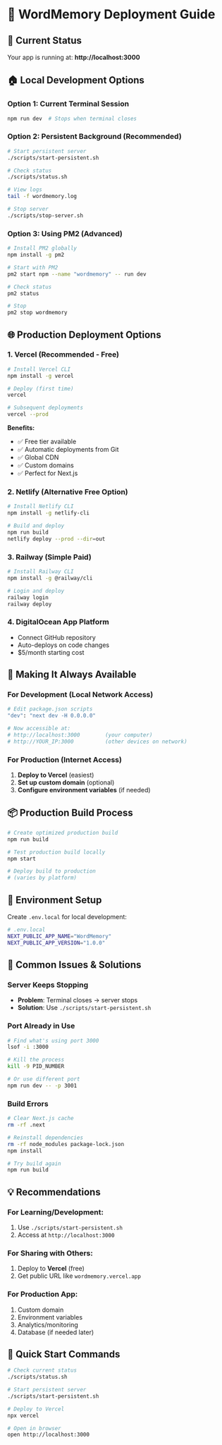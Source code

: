 # 🚀 WordMemory Deployment Guide

## 📱 **Current Status**
Your app is running at: **http://localhost:3000**

## 🏠 **Local Development Options**

### Option 1: Current Terminal Session
```bash
npm run dev  # Stops when terminal closes
```

### Option 2: Persistent Background (Recommended)
```bash
# Start persistent server
./scripts/start-persistent.sh

# Check status
./scripts/status.sh

# View logs
tail -f wordmemory.log

# Stop server
./scripts/stop-server.sh
```

### Option 3: Using PM2 (Advanced)
```bash
# Install PM2 globally
npm install -g pm2

# Start with PM2
pm2 start npm --name "wordmemory" -- run dev

# Check status
pm2 status

# Stop
pm2 stop wordmemory
```

## 🌐 **Production Deployment Options**

### 1. **Vercel (Recommended - Free)**
```bash
# Install Vercel CLI
npm install -g vercel

# Deploy (first time)
vercel

# Subsequent deployments
vercel --prod
```
**Benefits:**
- ✅ Free tier available
- ✅ Automatic deployments from Git
- ✅ Global CDN
- ✅ Custom domains
- ✅ Perfect for Next.js

### 2. **Netlify (Alternative Free Option)**
```bash
# Install Netlify CLI
npm install -g netlify-cli

# Build and deploy
npm run build
netlify deploy --prod --dir=out
```

### 3. **Railway (Simple Paid)**
```bash
# Install Railway CLI
npm install -g @railway/cli

# Login and deploy
railway login
railway deploy
```

### 4. **DigitalOcean App Platform**
- Connect GitHub repository
- Auto-deploys on code changes
- $5/month starting cost

## 🔧 **Making It Always Available**

### For Development (Local Network Access)
```bash
# Edit package.json scripts
"dev": "next dev -H 0.0.0.0"

# Now accessible at:
# http://localhost:3000        (your computer)
# http://YOUR_IP:3000          (other devices on network)
```

### For Production (Internet Access)
1. **Deploy to Vercel** (easiest)
2. **Set up custom domain** (optional)
3. **Configure environment variables** (if needed)

## 📦 **Production Build Process**

```bash
# Create optimized production build
npm run build

# Test production build locally
npm start

# Deploy build to production
# (varies by platform)
```

## 🔐 **Environment Setup**

Create `.env.local` for local development:
```bash
# .env.local
NEXT_PUBLIC_APP_NAME="WordMemory"
NEXT_PUBLIC_APP_VERSION="1.0.0"
```

## 🚨 **Common Issues & Solutions**

### Server Keeps Stopping
- **Problem**: Terminal closes → server stops
- **Solution**: Use `./scripts/start-persistent.sh`

### Port Already in Use
```bash
# Find what's using port 3000
lsof -i :3000

# Kill the process
kill -9 PID_NUMBER

# Or use different port
npm run dev -- -p 3001
```

### Build Errors
```bash
# Clear Next.js cache
rm -rf .next

# Reinstall dependencies
rm -rf node_modules package-lock.json
npm install

# Try build again
npm run build
```

## 💡 **Recommendations**

### For Learning/Development:
1. Use `./scripts/start-persistent.sh`
2. Access at `http://localhost:3000`

### For Sharing with Others:
1. Deploy to **Vercel** (free)
2. Get public URL like `wordmemory.vercel.app`

### For Production App:
1. Custom domain
2. Environment variables
3. Analytics/monitoring
4. Database (if needed later)

## 🎯 **Quick Start Commands**

```bash
# Check current status
./scripts/status.sh

# Start persistent server
./scripts/start-persistent.sh

# Deploy to Vercel
npx vercel

# Open in browser
open http://localhost:3000
```